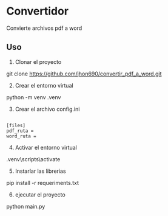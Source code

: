 #  Convertidor

Convierte archivos pdf a word

## Uso

1. Clonar el proyecto 

git clone https://github.com/jhon690/convertir_pdf_a_word.git

2. Crear el entorno virtual

python -m venv .venv

3. Crear el archivo config.ini

```

[files]
pdf_ruta = 
word_ruta =

```

4. Activar el entorno virtual 

.venv\scripts\activate

5. Instarlar las librerias

pip install -r requeriments.txt

6. ejecutar el proyecto

python main.py